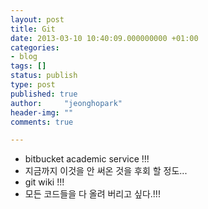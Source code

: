 ```yaml
---
layout: post
title: Git
date: 2013-03-10 10:40:09.000000000 +01:00
categories:
- blog
tags: []
status: publish
type: post
published: true
author:     "jeonghopark"
header-img: ""
comments: true

---
```

<ul>
<li>bitbucket academic service !!! </li>
<li>지금까지 이것을 안 써온 것을 후회 할 정도... </li>
<li>git wiki !!! </li>
<li>모든 코드들을 다 올려 버리고 싶다.!!!</li>
</ul>
